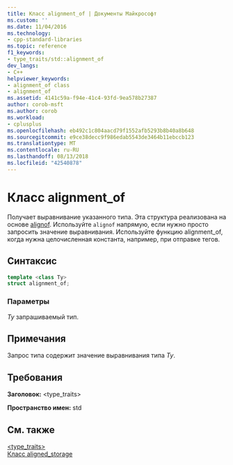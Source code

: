 ```yaml
---
title: Класс alignment_of | Документы Майкрософт
ms.custom: ''
ms.date: 11/04/2016
ms.technology:
- cpp-standard-libraries
ms.topic: reference
f1_keywords:
- type_traits/std::alignment_of
dev_langs:
- C++
helpviewer_keywords:
- alignment_of class
- alignment_of
ms.assetid: 4141c59a-f94e-41c4-93fd-9ea578b27387
author: corob-msft
ms.author: corob
ms.workload:
- cplusplus
ms.openlocfilehash: eb492c1c804aacd79f1552afb5293b8b40a8b648
ms.sourcegitcommit: e9ce38decc9f986edab5543de3464b11ebccb123
ms.translationtype: MT
ms.contentlocale: ru-RU
ms.lasthandoff: 08/13/2018
ms.locfileid: "42540878"
---
```

# <a name="alignmentof-class"></a>Класс alignment_of

Получает выравнивание указанного типа. Эта структура реализована на основе [alignof](../cpp/alignof-and-alignas-cpp.md). Используйте `alignof` напрямую, если нужно просто запросить значение выравнивания. Используйте функцию alignment_of, когда нужна целочисленная константа, например, при отправке тегов.

## <a name="syntax"></a>Синтаксис

```cpp
template <class Ty>
struct alignment_of;
```

### <a name="parameters"></a>Параметры

*Ty* запрашиваемый тип.

## <a name="remarks"></a>Примечания

Запрос типа содержит значение выравнивания типа *Ty*.

## <a name="requirements"></a>Требования

**Заголовок:** \<type_traits>

**Пространство имен:** std

## <a name="see-also"></a>См. также

[<type_traits>](../standard-library/type-traits.md)<br/>
[Класс aligned_storage](../standard-library/aligned-storage-class.md)<br/>
